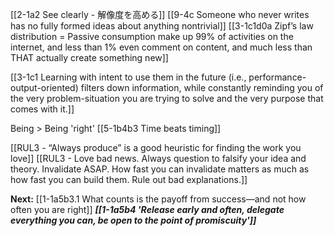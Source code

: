 [[2-1a2 See clearly - 解像度を高める]]
	[[9-4c Someone who never writes has no fully formed ideas about anything nontrivial]]
		[[3-1c1d0a Zipf’s law distribution = Passive consumption make up 99% of activities on the internet, and less than 1% even comment on content, and much less than THAT actually create something new]]

[[3-1c1 Learning with intent to use them in the future (i.e., performance-output-oriented) filters down information, while constantly reminding you of the very problem-situation you are trying to solve and the very purpose that comes with it.]]

Being > Being 'right'
	[[5-1b4b3 Time beats timing]]

[[RUL3 - “Always produce” is a good heuristic for finding the work you love]]
[[RUL3 - Love bad news. Always question to falsify your idea and theory. Invalidate ASAP. How fast you can invalidate matters as much as how fast you can build them. Rule out bad explanations.]]

**Next:**
[[1-1a5b3.1 What counts is the payoff from success—and not how often you are right]]
***[[1-1a5b4 'Release early and often, delegate everything you can, be open to the point of promiscuity']]***